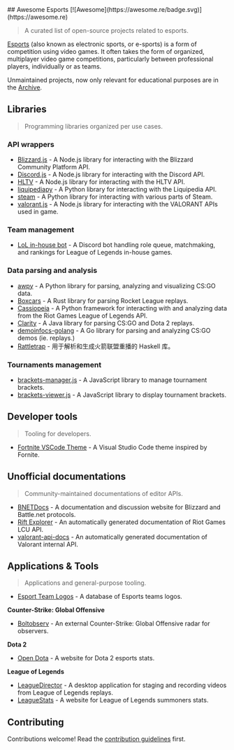 <div class="github-widget" data-repo="strift/awesome-esports"></div>
<script async src="https://pagead2.googlesyndication.com/pagead/js/adsbygoogle.js"></script><ins class="adsbygoogle" style="display:block" data-ad-client="ca-pub-6890694312814945" data-ad-slot="5473692530" data-ad-format="auto"  data-full-width-responsive="true"></ins><script>(adsbygoogle = window.adsbygoogle || []).push({});</script>
## Awesome Esports [![Awesome](https://awesome.re/badge.svg)](https://awesome.re)

> A curated list of open-source projects related to esports.

[Esports](https://en.wikipedia.org/wiki/Esports) (also known as electronic sports, or e-sports) is a form of competition using video games. It often takes the form of organized, multiplayer video game competitions, particularly between professional players, individually or as teams.

Unmaintained projects, now only relevant for educational purposes are in the [Archive](https://github.com/strift/awesome-esports/blob/master/ARCHIVE.md).



## Libraries

> Programming libraries organized per use cases.

### API wrappers

- [Blizzard.js](https://github.com/benweier/blizzard.js) - A Node.js library for interacting with the Blizzard Community Platform API.
- [Discord.js](https://github.com/discordjs/discord.js) - A Node.js library for interacting with the Discord API.
- [HLTV](https://github.com/gigobyte/HLTV) - A Node.js library for interacting with the HLTV API.
- [liquipediapy](https://github.com/c00kie17/liquipediapy) - A Python library for interacting with the Liquipedia API.
- [steam](https://github.com/ValvePython/steam/) - A Python library for interacting with various parts of Steam.
- [valorant.js](https://github.com/liamcottle/valorant.js) - A Node.js library for interacting with the VALORANT APIs used in game.

### Team management

- [LoL in-house bot](https://github.com/mrtolkien/inhouse_bot) - A Discord bot handling role queue, matchmaking, and rankings for League of Legends in-house games.

### Data parsing and analysis

- [awpy](https://github.com/pnxenopoulos/awpy) - A Python library for parsing, analyzing and visualizing CS:GO data.
- [Boxcars](https://github.com/nickbabcock/boxcars) - A Rust library for parsing Rocket League replays.
- [Cassiopeia](https://github.com/meraki-analytics/cassiopeia) - A Python framework for interacting with and analyzing data from the Riot Games League of Legends API.
- [Clarity](https://github.com/skadistats/clarity) - A Java library for parsing CS:GO and Dota 2 replays.
- [demoinfocs-golang](https://github.com/markus-wa/demoinfocs-golang) - A Go library for parsing and analyzing CS:GO demos (ie. replays.)
- [Rattletrap](https://github.com/tfausak/rattletrap) - 用于解析和生成火箭联盟重播的 Haskell 库。

### Tournaments management

- [brackets-manager.js](https://github.com/Drarig29/brackets-manager.js) - A JavaScript library to manage tournament brackets.
- [brackets-viewer.js](https://github.com/Drarig29/brackets-viewer.js) - A JavaScript library to display tournament brackets.

## Developer tools

> Tooling for developers.

- [Fortnite VSCode Theme](https://github.com/sdras/fortnite-vscode-theme) - A Visual Studio Code theme inspired by Fornite.

## Unofficial documentations

> Community-maintained documentations of editor APIs.

- [BNETDocs](https://github.com/BNETDocs/bnetdocs-web) - A documentation and discussion website for Blizzard and Battle.net protocols.
- [Rift Explorer](https://github.com/Pupix/rift-explorer) - An automatically generated documentation of Riot Games LCU API.
- [valorant-api-docs](https://github.com/techchrism/valorant-api-docs) - An automatically generated documentation of Valorant internal API.

## Applications & Tools

> Applications and general-purpose tooling.

- [Esport Team Logos](https://github.com/lootmarket/esport-team-logos) - A database of Esports teams logos.

**Counter-Strike: Global Offensive**

- [Boltobserv](https://github.com/boltgolt/boltobserv) - An external Counter-Strike: Global Offensive radar for observers.

**Dota 2**

- [Open Dota](https://github.com/odota/core) - A website for Dota 2 esports stats.

**League of Legends**

- [LeagueDirector](https://github.com/RiotGames/leaguedirector) - A desktop application for staging and recording videos from League of Legends replays.
- [LeagueStats](https://github.com/vkaelin/LeagueStats) - A website for League of Legends summoners stats.
## Contributing

Contributions welcome! Read the [contribution guidelines](https://github.com/strift/awesome-esports/blob/master/CONTRIBUTING.md) first.
